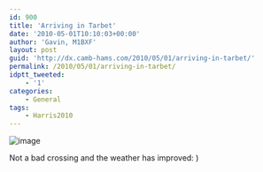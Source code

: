 ```yaml
---
id: 900
title: 'Arriving in Tarbet'
date: '2010-05-01T10:10:03+00:00'
author: 'Gavin, M1BXF'
layout: post
guid: 'http://dx.camb-hams.com/2010/05/01/arriving-in-tarbet/'
permalink: /2010/05/01/arriving-in-tarbet/
idptt_tweeted:
    - '1'
categories:
    - General
tags:
    - Harris2010
---
```


![image](http://dx.camb-hams.com/wp-content/uploads/2010/05/wpid-2010-05-01-11.07.36.jpg)

Not a bad crossing and the weather has improved: )